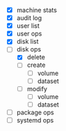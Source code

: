 - [x] machine stats
- [x] audit log
- [x] user list
- [x] user ops
- [x] disk list
- [ ] disk ops
    - [x] delete
    - [ ] create
        - [ ] volume
        - [ ] dataset
    - [ ] modify
        - [ ] volume
        - [ ] dataset
- [ ] package ops
- [ ] systemd ops
